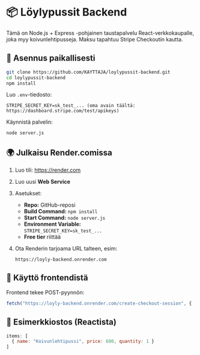# 📦 Löylypussit Backend

Tämä on Node.js + Express -pohjainen taustapalvelu React-verkkokaupalle, joka myy koivunlehtipusseja. Maksu tapahtuu Stripe Checkoutin kautta.

## 🔧 Asennus paikallisesti

```bash
git clone https://github.com/KAYTTAJA/loylypussit-backend.git
cd loylypussit-backend
npm install
```

Luo `.env`-tiedosto:

```env
STRIPE_SECRET_KEY=sk_test_... (oma avain täältä: https://dashboard.stripe.com/test/apikeys)
```

Käynnistä palvelin:

```bash
node server.js
```

## 🌍 Julkaisu Render.comissa

1. Luo tili: https://render.com
2. Luo uusi **Web Service**
3. Asetukset:
   - **Repo:** GitHub-reposi
   - **Build Command:** `npm install`
   - **Start Command:** `node server.js`
   - **Environment Variable:**  
     `STRIPE_SECRET_KEY=sk_test_...`
   - **Free tier** riittää

4. Ota Renderin tarjoama URL talteen, esim:
   ```
   https://loyly-backend.onrender.com
   ```

## 🔗 Käyttö frontendistä

Frontend tekee POST-pyynnön:

```js
fetch("https://loyly-backend.onrender.com/create-checkout-session", { ... })
```

## 🧾 Esimerkkiostos (Reactista)

```js
items: [
  { name: "Koivunlehtipussi", price: 600, quantity: 1 }
]
```